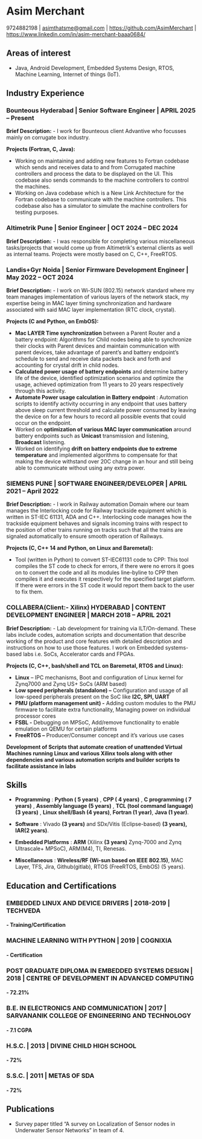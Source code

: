 # Asim Merchant

9724882198 | asimthatsme@gmail.com | https://github.com/AsimMerchant |
https://www.linkedin.com/in/asim-merchant-baaa0684/

## Areas of interest

- Java, Android Development, Embedded Systems Design, RTOS, Machine Learning, Internet of things (IoT).

## Industry Experience

### Bounteous Hyderabad | Senior Software Engineer | APRIL 2025 – Present

**Brief Description:** - I work for Bounteous client Advantive who focusses mainly on corrugate box industry.

**Projects (Fortran, C, Java):**
- Working on maintaining and adding new features to Fortran codebase which sends and receives data to and from Corrugated machine controllers and process the data to be displayed on the UI. This codebase also sends commands to the machine controllers to control the machines.
- Working on Java codebase which is a New Link Architecture for the Fortran codebase to communicate with the machine controllers. This codebase also has a simulator to simulate the machine controllers for testing purposes.

### Altimetrik Pune | Senior Engineer | OCT 2024 – DEC 2024

**Brief Description:** - I was responsible for completing various miscellaneous tasks/projects that would come
up from Altimetrik's external clients as well as internal teams. Projects were mostly based on C, C++, FreeRTOS.

### Landis+Gyr Noida | Senior Firmware Development Engineer | May 2022 – OCT 2024

**Brief Description:** - I work on Wi-SUN (802.15) network standard where my team manages implementation
of various layers of the network stack, my expertise being in MAC layer timing synchronization and hardware
associated with said MAC layer implementation (RTC clock, crystal).

**Projects (C and Python, on EmbOS):**
- **Mac LAYER Time synchronization** between a Parent Router and a battery endpoint: Algorithms for Child nodes being able to synchronize their clocks with Parent devices and maintain communication with parent devices, take advantage of parent’s and battery endpoint’s schedule to send and receive data packets back and forth and accounting for crystal drift in child nodes.
- **Calculated power usage of battery endpoints** and determine battery life of the device, identified optimization scenarios and optimize the usage, achieved optimization from 11 years to 20 years respectively through this activity.
- **Automate Power usage calculation in Battery endpoint** : Automation scripts to identify activity occurring in any endpoint that uses battery above sleep current threshold and calculate power consumed by leaving the device on for a few hours to record all possible events that could occur on the endpoint.
- Worked on **optimization of various MAC layer communication** around battery endpoints such as **Unicast** transmission and listening, **Broadcast** listening.
- Worked on identifying **drift on battery endpoints due to extreme temperature** and implemented algorithms to compensate for that making the device withstand over 20C change in an hour and still being able to communicate without using any extra power.

### SIEMENS PUNE | SOFTWARE ENGINEER/DEVELOPER | APRIL 2021 – April 2022

**Brief Description:** - I work in Railway automation Domain where our team manages the Interlocking code for Railway trackside equipment which is written in ST-IEC 61131, ADA and C++. Interlocking code manages how the trackside equipment behaves and signals incoming trains with respect to the position of other trains running on tracks such that all the trains are signaled automatically to ensure smooth operation of Railways.

**Projects (C, C++ 14 and Python, on Linux and Baremetal):**
- Tool (written in Python) to convert ST-IEC61131 code to CPP: This tool compiles the ST code to check for errors, if there were no errors it goes on to convert the code and all its modules line-byline to CPP then compiles it and executes it respectively for the specified target platform. If there were errors in the ST code it would report them back to the user to fix them.

### COLLABERA(Client:- Xilinx) HYDERABAD | CONTENT DEVELOPMENT ENGINEER | MARCH 2018 – APRIL 2021

**Brief Description:** - Lab development for training via ILT/On-demand. These labs include codes,
automation scripts and documentation that describe working of the product and core features with detailed
description and instructions on how to use those features. I work on Embedded systems-based labs i.e.
SoCs, Accelerator cards and FPGAs.

**Projects (C, C++, bash/shell and TCL on Baremetal, RTOS and Linux):**
- **Linux** – IPC mechanisms, Boot and configuration of Linux kernel for Zynq7000 and Zynq US+ SoCs (ARM based)
- **Low speed peripherals (standalone) –** Configuration and usage of all low-speed peripherals present on the SoC like **I2C, SPI, UART**
- **PMU (platform management unit) -** Adding custom modules to the PMU firmware to facilitate extra functionality, Managing power on individual processor cores
- **FSBL -** Debugging on MPSoC, Add/remove functionality to enable emulation on QEMU for certain platforms
- **FreeRTOS –** Producer/Consumer concept and it’s various use cases

**Development of Scripts that automate creation of unattended Virtual Machines running Linux and various Xilinx tools along with other dependencies and various automation scripts and builder scripts to facilitate assistance in labs**

## Skills

- **Programming** : **Python ( 5 years)** , **CPP ( 4 years)** , **C programming ( 7 years)** , **Assembly language (5 years)** , **TCL (tool command language) (3 years)** , **Linux shell/Bash (4 years)**, **Fortran (1 year)**, **Java (1 year)**.

- **Software** : Vivado **(3 years)** and SDx/Vitis (Eclipse-based) **(3 years), IAR(2 years)**.

- **Embedded Platforms** : **ARM** (Xilinx **(3 years)** Zynq-7000 and Zynq Ultrascale+ MPSoC), ARM(M4), TI,
Renesas.

- **Miscellaneous** : **Wireless/RF (Wi-sun based on IEEE 802.15)**, MAC Layer, TFS, Jira, Github(gitlab),
RTOS (FreeRTOS, EmbOS) (5 years).

## Education and Certifications

### EMBEDDED LINUX AND DEVICE DRIVERS | 2018-2019 | TECHVEDA

#### - Training/Certification

### MACHINE LEARNING WITH PYTHON | 2019 | COGNIXIA

#### - Certification

### POST GRADUATE DIPLOMA IN EMBEDDED SYSTEMS DESIGN | 2018 | CENTRE OF DEVELOPMENT IN ADVANCED COMPUTING

#### - 72.21%

### B.E. IN ELECTRONICS AND COMMUNICATION | 2017 | SARVANANIK COLLEGE OF ENGINEERING AND TECHNOLOGY

#### - 7.1 CGPA

### H.S.C. | 2013 | DIVINE CHILD HIGH SCHOOL

#### - 72%

### S.S.C. | 2011 | METAS OF SDA

#### - 72%

## Publications

- Survey paper titled “A survey on Localization of Sensor nodes in Underwater Sensor Networks” in team of 4.